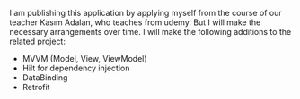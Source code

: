 I am publishing this application by applying myself from the course of our teacher Kasım Adalan, who teaches from udemy. But I will make the necessary arrangements over time.
I will make the following additions to the related project:
- MVVM (Model, View, ViewModel)
- Hilt for dependency injection
- DataBinding
- Retrofit
